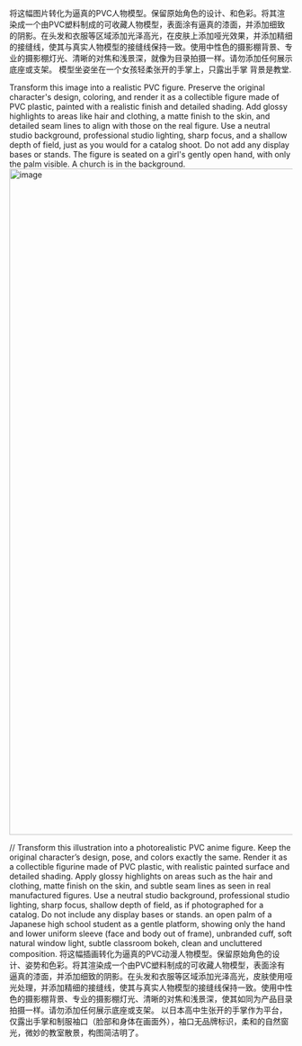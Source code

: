 将这幅图片转化为逼真的PVC人物模型。保留原始角色的设计、和色彩。将其渲染成一个由PVC塑料制成的可收藏人物模型，表面涂有逼真的漆面，并添加细致的阴影。在头发和衣服等区域添加光泽高光，在皮肤上添加哑光效果，并添加精细的接缝线，使其与真实人物模型的接缝线保持一致。使用中性色的摄影棚背景、专业的摄影棚灯光、清晰的对焦和浅景深，就像为目录拍摄一样。请勿添加任何展示底座或支架。
模型坐姿坐在一个女孩轻柔张开的手掌上，只露出手掌
背景是教堂.

Transform this image into a realistic PVC figure. Preserve the original character's design, coloring, and render it as a collectible figure made of PVC plastic, painted with a realistic finish and detailed shading. Add glossy highlights to areas like hair and clothing, a matte finish to the skin, and detailed seam lines to align with those on the real figure. Use a neutral studio background, professional studio lighting, sharp focus, and a shallow depth of field, just as you would for a catalog shoot. Do not add any display bases or stands.
The figure is seated on a girl's gently open hand, with only the palm visible.
A church is in the background.
<img width="864" height="1184" alt="image" src="https://github.com/user-attachments/assets/b1e871dd-6270-41ef-bad3-36675aa21706" />



//
Transform this illustration into a photorealistic PVC anime figure. Keep the original character’s design, pose, and colors exactly the same. Render it as a collectible figurine made of PVC plastic, with realistic painted surface and detailed shading. Apply glossy highlights on areas such as the hair and clothing, matte finish on the skin, and subtle seam lines as seen in real manufactured figures. Use a neutral studio background, professional studio lighting, sharp focus, shallow depth of field, as if photographed for a catalog. Do not include any display bases or stands.
an open palm of a Japanese high school student as a gentle platform, showing only the hand and lower uniform sleeve (face and body out of frame), unbranded cuff, soft natural window light, subtle classroom bokeh, clean and uncluttered composition.
将这幅插画转化为逼真的PVC动漫人物模型。保留原始角色的设计、姿势和色彩。将其渲染成一个由PVC塑料制成的可收藏人物模型，表面涂有逼真的漆面，并添加细致的阴影。在头发和衣服等区域添加光泽高光，皮肤使用哑光处理，并添加精细的接缝线，使其与真实人物模型的接缝线保持一致。使用中性色的摄影棚背景、专业的摄影棚灯光、清晰的对焦和浅景深，使其如同为产品目录拍摄一样。请勿添加任何展示底座或支架。
以日本高中生张开的手掌作为平台，仅露出手掌和制服袖口（脸部和身体在画面外），袖口无品牌标识，柔和的自然窗光，微妙的教室散景，构图简洁明了。
